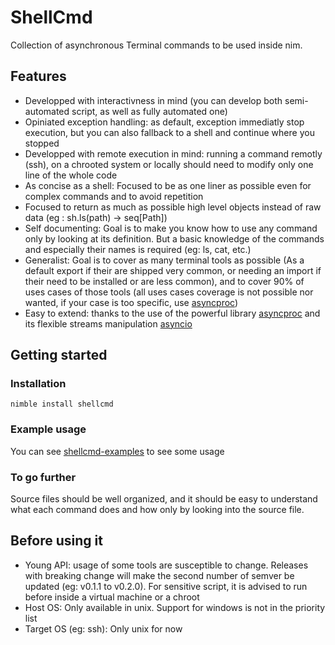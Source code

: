 # ShellCmd
Collection of asynchronous Terminal commands to be used inside nim.

## Features

- Developped with interactivness in mind (you can develop both semi-automated script, as well as fully automated one)
- Opiniated exception handling: as default, exception immediatly stop execution, but you can also fallback to a shell and continue where you stopped
- Developped with remote execution in mind: running a command remotly (ssh), on a chrooted system or locally should need to modify only one line of the whole code
- As concise as a shell: Focused to be as one liner as possible even for complex commands and to avoid repetition
- Focused to return as much as possible high level objects instead of raw data (eg : sh.ls(path) -> seq[Path])
- Self documenting: Goal is to make you know how to use any command only by looking at its definition. But a basic knowledge of the commands and especially their names is required (eg: ls, cat, etc.)
- Generalist: Goal is to cover as many terminal tools as possible (As a default export if their are shipped very common, or needing an import if their need to be installed or are less common), and to cover 90% of uses cases of those tools (all uses cases coverage is not possible nor wanted, if your case is too specific, use [asyncproc](https://github.com/Alogani/asyncproc))
- Easy to extend: thanks to the use of the powerful library [asyncproc](https://github.com/Alogani/asyncproc) and its flexible streams manipulation [asyncio](https://github.com/Alogani/asyncio)

## Getting started

### Installation

`nimble install shellcmd`

### Example usage

You can see [shellcmd-examples](https://github.com/Alogani/shellcmd-examples) to see some usage

### To go further

Source files should be well organized, and it should be easy to understand what each command does and how only by looking into the source file.

## Before using it
- Young API: usage of some tools are susceptible to change. Releases with breaking change will make the second number of semver be updated (eg: v0.1.1 to v0.2.0). For sensitive script, it is advised to run before inside a virtual machine or a chroot
- Host OS: Only available in unix. Support for windows is not in the priority list
- Target OS (eg: ssh): Only unix for now
